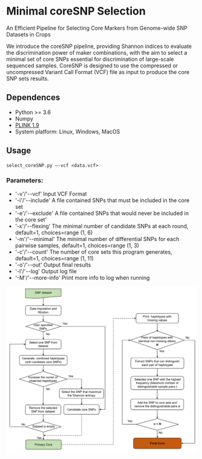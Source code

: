 # Minimal coreSNP Selection
An Efficient Pipeline for Selecting Core Markers from Genome-wide SNP Datasets in Crops
<br>

We introduce the coreSNP pipeline, providing Shannon indices to evaluate the discrimination power of maker combinations, with the aim to select a minimal set of core SNPs essential for discrimination of large-scale sequenced samples. 
CoreSNP is designed to use the compressed or uncompressed Variant Call Format (VCF) file as input to produce the core SNP sets results.

## Dependences
* Python >= 3.6
* Numpy
* [PLINK 1.9](https://www.cog-genomics.org/plink/)
* System platform: Linux, Windows, MacOS


## Usage
    select_coreSNP.py –-vcf <data.vcf>


### Parameters:
* '-v'/'--vcf' <str> Input VCF Format 
* '-i'/'--include' <str> A file contained SNPs that must be included in the core set
* '-e'/'--exclude' <str> A file contained SNPs that would never be included in the core set'
* '-x'/'--flexing' <str> The minimal number of candidate SNPs at each round, default=1, choices=range (1, 6)
* '-m'/'--minimal' <int> The minimal number of differential SNPs for each pairwise samples, default=1, choices=range (1, 3)
* '-c'/'--count' <int> The number of core sets this program generates, default=1, choices=range (1, 11)
* '-o'/'--out' <str> Output final results
* '-l'/'--log' <str> Output log file
* '-M'/'--more-info' <str> Print more info to log when running 



![](images/pipeline.png)

<br>
